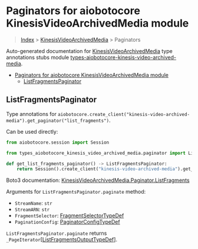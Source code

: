 <a id="paginators-for-aiobotocore-kinesisvideoarchivedmedia-module"></a>

# Paginators for aiobotocore KinesisVideoArchivedMedia module

> [Index](..) > [KinesisVideoArchivedMedia](.) > Paginators

Auto-generated documentation for
[KinesisVideoArchivedMedia](https://boto3.amazonaws.com/v1/documentation/api/latest/reference/services/kinesis-video-archived-media.html#KinesisVideoArchivedMedia)
type annotations stubs module
[types-aiobotocore-kinesis-video-archived-media](https://pypi.org/project/types-aiobotocore-kinesis-video-archived-media/).

- [Paginators for aiobotocore KinesisVideoArchivedMedia module](#paginators-for-aiobotocore-kinesisvideoarchivedmedia-module)
  - [ListFragmentsPaginator](#listfragmentspaginator)

<a id="listfragmentspaginator"></a>

## ListFragmentsPaginator

Type annotations for
`aiobotocore.create_client("kinesis-video-archived-media").get_paginator("list_fragments")`.

Can be used directly:

```python
from aiobotocore.session import Session

from types_aiobotocore_kinesis_video_archived_media.paginator import ListFragmentsPaginator

def get_list_fragments_paginator() -> ListFragmentsPaginator:
    return Session().create_client("kinesis-video-archived-media").get_paginator("list_fragments")
```

Boto3 documentation:
[KinesisVideoArchivedMedia.Paginator.ListFragments](https://boto3.amazonaws.com/v1/documentation/api/latest/reference/services/kinesis-video-archived-media.html#KinesisVideoArchivedMedia.Paginator.ListFragments)

Arguments for `ListFragmentsPaginator.paginate` method:

- `StreamName`: `str`
- `StreamARN`: `str`
- `FragmentSelector`:
  [FragmentSelectorTypeDef](./type_defs.md#fragmentselectortypedef)
- `PaginationConfig`:
  [PaginatorConfigTypeDef](./type_defs.md#paginatorconfigtypedef)

`ListFragmentsPaginator.paginate` returns
`_PageIterator`\[[ListFragmentsOutputTypeDef](./type_defs.md#listfragmentsoutputtypedef)\].
